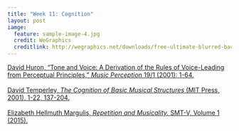 ```yaml
---
title: "Week 11: Cognition"
layout: post
iamge:
  feature: sample-image-4.jpg
  credit: WeGraphics
  creditlink: http://wegraphics.net/downloads/free-ultimate-blurred-background-pack/
---
```


[David Huron, “Tone and Voice: A Derivation of the Rules of Voice-Leading from Perceptual Principles,” *Music Perception* 19/1 (2001): 1-64.](https://www.dropbox.com/s/an6qo26d9phj0j8/Huron%20-%202001%20-%20Tone%20and%20Voice%20A%20Derivation%20of%20the%20Rules%20of%20Voice2.pdf?dl=0)
<br><br>
[David Temperley, *The Cognition of Basic Musical Structures* (MIT Press, 2001), 1-22, 137-204.](https://www.dropbox.com/s/51d2yu9jmvlfmea/Temperley%20-%202001%20-%20The%20Cognition%20of%20Basic%20Musical%20Structures.pdf?dl=0)
<br><br>
[Elizabeth Hellmuth Margulis, *Repetition and Musicality.* SMT-V, Volume 1 (2015).](https://vimeo.com/120517523)

